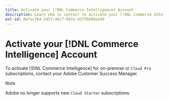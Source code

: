 ```yaml
---
title: Activate your [!DNL Commerce Intelligence] Account
description: Learn who to contact to activate your [!DNL Commerce Intelligence] account.
exl-id: 0efac7b4-2457-48c7-947a-d2776b90a1dd
---
```

# Activate your [!DNL Commerce Intelligence] Account 

To activate [!DNL Commerce Intelligence] for on-premise or `Cloud Pro` subscriptions, contact your Adobe Customer Success Manager.

>[!NOTE]
>
>Adobe no longer supports new `Cloud Starter` subscriptions.
